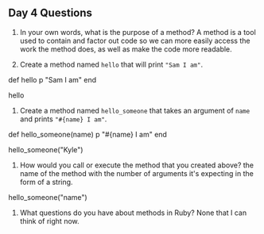 ## Day 4 Questions

1. In your own words, what is the purpose of a method?
A method is a tool used to contain and factor out code so we can more easily access the work the method does, as well as make the code more readable.

1. Create a method named `hello` that will print `"Sam I am"`.

def hello
  p "Sam I am"
end

hello

1. Create a method named `hello_someone` that takes an argument of `name` and prints `"#{name} I am"`.

def hello_someone(name)
  p "#{name} I am"
end

hello_someone("Kyle")


1. How would you call or execute the method that you created above?
the name of the method with the number of arguments it's expecting in the form of a string.

hello_someone("name")

1. What questions do you have about methods in Ruby?
None that I can think of right now.
